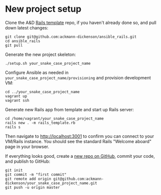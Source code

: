 # New project setup
Clone the A&D [Rails template](https://github.com/ackmann-dickenson/ansible_rails) repo, if you haven't already done so, and pull down latest changes:
```
git clone git@github.com:ackmann-dickenson/ansible_rails.git
cd ansible_rails
git pull
```
Generate the new project skeleton:
```
./setup.sh your_snake_case_project_name
```

Configure Ansible as needed in `your_snake_case_project_name/provisioning` and provision development VM:
```
cd ../your_snake_case_project_name
vagrant up
vagrant ssh
```

Generate new Rails app from template and start up Rails server:
```
cd /home/vagrant/your_snake_case_project_name
rails new . -m rails_template.rb
rails s
```

Then navigate to [http://localhost:3001](http://localhost:3001) to confirm you can connect to your VM/Rails instance. You should see the standard Rails "Welcome aboard" page in your browser.

If everything looks good, create a [new repo on GitHub](https://github.com/organizations/ackmann-dickenson/repositories/new), commit your code, and publish to GitHub:
```
git init
git commit -m "first commit"
git remote add origin git@github.com:ackmann-dickenson/your_snake_case_project_name.git
git push -u origin master
```
